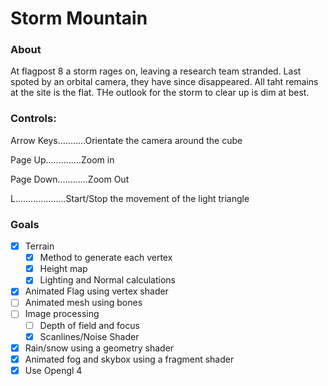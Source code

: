 # Storm Mountain

### About
At flagpost 8 a storm rages on, leaving a research team stranded. Last spoted by an orbital camera, they have since disappeared. All taht remains at the site is the flat. THe outlook for the storm to clear up is dim at best.

### Controls:
Arrow Keys...........Orientate the camera around the cube

Page Up..............Zoom in

Page Down............Zoom Out

L....................Start/Stop the movement of the light triangle


### Goals
- [x] Terrain
    - [x] Method to generate each vertex
    - [x] Height map
    - [x] Lighting and Normal calculations
- [x] Animated Flag using vertex shader
- [ ] Animated mesh using bones
- [ ] Image processing
    - [ ] Depth of field and focus
    - [x] Scanlines/Noise Shader
- [x] Rain/snow using a geometry shader
- [x] Animated fog and skybox using a fragment shader
- [x] Use Opengl 4
